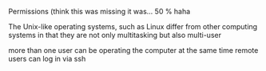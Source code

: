 Permissions
(think this was missing
it was... 50 % haha

The Unix-like operating systems, such as Linux differ from other computing systems in that they are not only multitasking but also multi-user

 more than one user can be operating the computer at the same time
remote users can log in via ssh